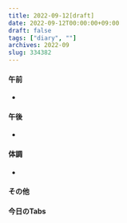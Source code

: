 ```yaml
---
title: 2022-09-12[draft]
date: 2022-09-12T00:00:00+09:00
draft: false
tags: ["diary", ""]
archives: 2022-09
slug: 334382
---
```

#### 午前
- 
#### 午後
- 
#### 体調
- 
#### その他
#### 今日のTabs